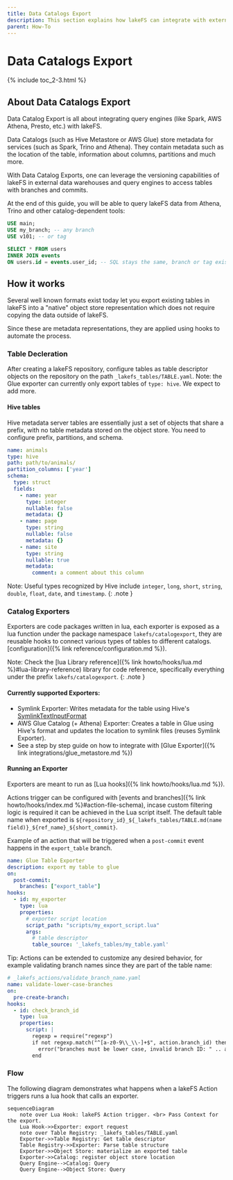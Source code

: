 ```yaml
---
title: Data Catalogs Export
description: This section explains how lakeFS can integrate with external Data Catalogs via metastore update operations. 
parent: How-To
---
```


# Data Catalogs Export

{% include toc_2-3.html %}

## About Data Catalogs Export

Data Catalog Export is all about integrating query engines (like Spark, AWS Athena, Presto, etc.) with lakeFS.

Data Catalogs (such as Hive Metastore or AWS Glue) store metadata for services (such as Spark, Trino and Athena). They contain metadata such as the location of the table, information about columns, partitions and much more.

With Data Catalog Exports, one can leverage the versioning capabilities of lakeFS in external data warehouses and query engines to access tables with branches and commits. 

At the end of this guide, you will be able to query lakeFS data from Athena, Trino and other catalog-dependent tools:

```sql
USE main;
USE my_branch; -- any branch
USE v101; -- or tag

SELECT * FROM users 
INNER JOIN events 
ON users.id = events.user_id; -- SQL stays the same, branch or tag exist as schema
```

## How it works 

Several well known formats exist today let you export existing tables in lakeFS into a "native" object store representation
which does not require copying the data outside of lakeFS.

Since these are metadata representations, they are applied using hooks to automate the process.

### Table Decleration 

After creating a lakeFS repository, configure tables as table descriptor objects on the repository on the path `_lakefs_tables/TABLE.yaml`.
Note: the Glue exporter can currently only export tables of `type: hive`.  We expect to add more.

#### Hive tables

Hive metadata server tables are essentially just a set of objects that share a prefix, with no table metadata stored on the object store.  You need to configure prefix, partitions, and schema.

```yaml
name: animals
type: hive
path: path/to/animals/
partition_columns: ['year']
schema:
  type: struct
  fields:
    - name: year
      type: integer
      nullable: false
      metadata: {}
    - name: page
      type: string
      nullable: false
      metadata: {}
    - name: site
      type: string
      nullable: true
      metadata:
        comment: a comment about this column
```

Note: Useful types recognized by Hive include `integer`, `long`, `short`, `string`, `double`, `float`, `date`, and `timestamp`.
{: .note }

### Catalog Exporters 

Exporters are code packages written in lua, each exporter is exposed as a lua function under the package namespace `lakefs/catalogexport`, they are reusable hooks to connect various types of tables to different catalogs.
[configuration]({% link reference/configuration.md %}).

Note: Check the [lua Library reference]({% link howto/hooks/lua.md %}#lua-library-reference) library for code reference, specifically everything under the prefix `lakefs/catalogexport`. 
{: .note }

#### Currently supported Exporters: 

- Symlink Exporter: Writes metadata for the table using Hive's [SymlinkTextInputFormat](https://svn.apache.org/repos/infra/websites/production/hive/content/javadocs/r2.1.1/api/org/apache/hadoop/hive/ql/io/SymlinkTextInputFormat.html)
- AWS Glue Catalog (+ Athena) Exporter: Creates a table in Glue using Hive's format and updates the location to symlink files (reuses Symlink Exporter).
- See a step by step guide on how to integrate with [Glue Exporter]({% link integrations/glue_metastore.md %})

#### Running an Exporter  

Exporters are meant to run as [Lua hooks]({% link howto/hooks/lua.md %}).
                                                                                         
Actions trigger can be configured with [events and branches]({% link howto/hooks/index.md %}#action-file-schema), incase custom filtering logic is required it can be achieved in the Lua script itself.
The default table name when exported is `${repository_id}_${_lakefs_tables/TABLE.md(name field)}_${ref_name}_${short_commit}`.

Example of an action that will be triggered when a `post-commit` event happens in the `export_table` branch.

```yaml
name: Glue Table Exporter
description: export my table to glue  
on:
  post-commit:
    branches: ["export_table"]
hooks:
  - id: my_exporter
    type: lua
    properties:
      # exporter script location
      script_path: "scripts/my_export_script.lua"
      args:
        # table descriptor
        table_source: '_lakefs_tables/my_table.yaml'
```

Tip: Actions can be extended to customize any desired behavior, for example validating branch names since they are part of the table name: 

```yaml
# _lakefs_actions/validate_branch_name.yaml
name: validate-lower-case-branches 
on:
  pre-create-branch:
hooks:
  - id: check_branch_id
    type: lua
    properties:
      script: |
        regexp = require("regexp")
        if not regexp.match("^[a-z0-9\\_\\-]+$", action.branch_id) then
          error("branches must be lower case, invalid branch ID: " .. action.branch_id)
        end
```

### Flow

The following diagram demonstrates what happens when a lakeFS Action triggers runs a lua hook that calls an exporter.

```mermaid 
sequenceDiagram
    note over Lua Hook: lakeFS Action trigger. <br> Pass Context for the export.
    Lua Hook->>Exporter: export request
    note over Table Registry: _lakefs_tables/TABLE.yaml
    Exporter->>Table Registry: Get table descriptor
    Table Registry->>Exporter: Parse table structure
    Exporter->>Object Store: materialize an exported table
    Exporter->>Catalog: register object store location
    Query Engine-->Catalog: Query
    Query Engine-->Object Store: Query
```